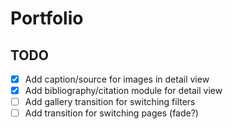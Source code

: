 # Portfolio

## TODO

- [x] Add caption/source for images in detail view
- [x] Add bibliography/citation module for detail view
- [ ] Add gallery transition for switching filters
- [ ] Add transition for switching pages (fade?)
